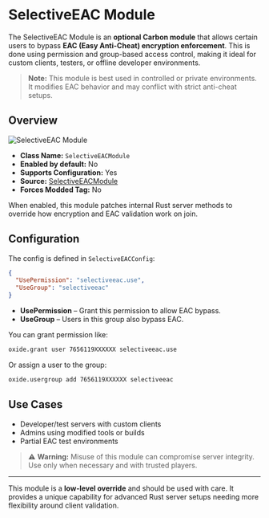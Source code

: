 # SelectiveEAC Module

The SelectiveEAC Module is an **optional Carbon module** that allows certain users to bypass **EAC (Easy Anti-Cheat) encryption enforcement**. This is done using permission and group-based access control, making it ideal for custom clients, testers, or offline developer environments.

> **Note:** This module is best used in controlled or private environments. It modifies EAC behavior and may conflict with strict anti-cheat setups.


## Overview
![SelectiveEAC Module](/misc/selectiveeac_a.webp)

- **Class Name:** `SelectiveEACModule`
- **Enabled by default:** No
- **Supports Configuration:** Yes
- **Source:** [SelectiveEACModule](https://github.com/CarbonCommunity/Carbon.Modules/tree/develop/src/SelectiveEACModule)
- **Forces Modded Tag:** No

When enabled, this module patches internal Rust server methods to override how encryption and EAC validation work on join.


## Configuration
The config is defined in `SelectiveEACConfig`:

```json
{
  "UsePermission": "selectiveeac.use",
  "UseGroup": "selectiveeac"
}
```

- **UsePermission** – Grant this permission to allow EAC bypass.
- **UseGroup** – Users in this group also bypass EAC.

You can grant permission like:
```bash
oxide.grant user 7656119XXXXXX selectiveeac.use
```
Or assign a user to the group:
```bash
oxide.usergroup add 7656119XXXXXX selectiveeac
```


## Use Cases
- Developer/test servers with custom clients
- Admins using modified tools or builds
- Partial EAC test environments

> ⚠️ **Warning:** Misuse of this module can compromise server integrity. Use only when necessary and with trusted players.

---

This module is a **low-level override** and should be used with care. It provides a unique capability for advanced Rust server setups needing more flexibility around client validation.